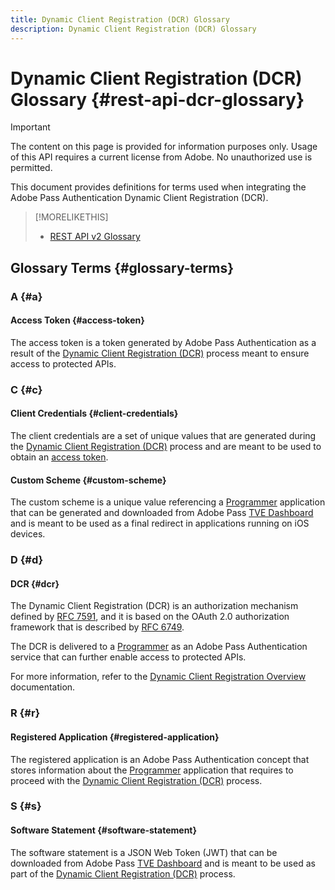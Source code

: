 ```yaml
---
title: Dynamic Client Registration (DCR) Glossary
description: Dynamic Client Registration (DCR) Glossary
---
```

# Dynamic Client Registration (DCR) Glossary {#rest-api-dcr-glossary}

>[!IMPORTANT]
>
> The content on this page is provided for information purposes only. Usage of this API requires a current license from Adobe. No unauthorized use is permitted.

This document provides definitions for terms used when integrating the Adobe Pass Authentication Dynamic Client Registration (DCR).

>[!MORELIKETHIS]
> 
> * [REST API v2 Glossary](/help/authentication/integration-guide-programmers/rest-apis/rest-api-v2/rest-api-v2-glossary.md)

## Glossary Terms {#glossary-terms}

### A {#a}

#### Access Token {#access-token}

The access token is a token generated by Adobe Pass Authentication as a result of the [Dynamic Client Registration (DCR)](#dcr) process meant to ensure access to protected APIs.

### C {#c}

#### Client Credentials {#client-credentials}

The client credentials are a set of unique values that are generated during the [Dynamic Client Registration (DCR)](#dcr) process and are meant to be used to obtain an [access token](#access-token).

#### Custom Scheme {#custom-scheme}

The custom scheme is a unique value referencing a [Programmer](/help/authentication/integration-guide-programmers/rest-apis/rest-api-v2/rest-api-v2-glossary.md#programmer) application that can be generated and downloaded from Adobe Pass [TVE Dashboard](/help/authentication/integration-guide-programmers/rest-apis/rest-api-v2/rest-api-v2-glossary.md#tve-dashboard) and is meant to be used as a final redirect in applications running on iOS devices.

### D {#d}

#### DCR {#dcr}

The Dynamic Client Registration (DCR) is an authorization mechanism defined by [RFC 7591](https://datatracker.ietf.org/doc/html/rfc7591), and it is based on the OAuth 2.0 authorization framework that is described by [RFC 6749](https://datatracker.ietf.org/doc/html/rfc6749).

The DCR is delivered to a [Programmer](/help/authentication/integration-guide-programmers/rest-apis/rest-api-v2/rest-api-v2-glossary.md#programmer) as an Adobe Pass Authentication service that can further enable access to protected APIs.

For more information, refer to the [Dynamic Client Registration Overview](/help/authentication/integration-guide-programmers/rest-apis/rest-api-dcr/dynamic-client-registration-overview.md) documentation.

### R {#r}

#### Registered Application {#registered-application}

The registered application is an Adobe Pass Authentication concept that stores information about the [Programmer](/help/authentication/integration-guide-programmers/rest-apis/rest-api-v2/rest-api-v2-glossary.md#programmer) application that requires to proceed with the [Dynamic Client Registration (DCR)](#dcr) process.

### S {#s}

#### Software Statement {#software-statement}

The software statement is a JSON Web Token (JWT) that can be downloaded from Adobe Pass [TVE Dashboard](/help/authentication/integration-guide-programmers/rest-apis/rest-api-v2/rest-api-v2-glossary.md#tve-dashboard) and is meant to be used as part of the [Dynamic Client Registration (DCR)](#dcr) process.
